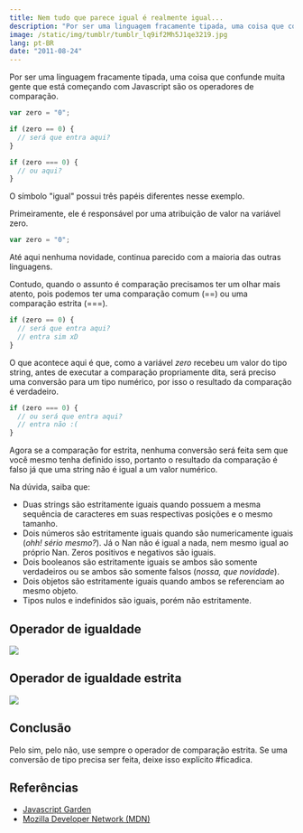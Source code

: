 ```yaml
---
title: Nem tudo que parece igual é realmente igual...
description: "Por ser uma linguagem fracamente tipada, uma coisa que confunde muita gente que está começando com Javascript são os operadores de comparação."
image: /static/img/tumblr/tumblr_lq9if2Mh5J1qe3219.jpg
lang: pt-BR
date: "2011-08-24"
---
```


Por ser uma linguagem fracamente tipada, uma coisa que confunde muita gente que está começando com Javascript são os operadores de comparação.

<!-- more -->

```js
var zero = "0";

if (zero == 0) {
  // será que entra aqui?
}

if (zero === 0) {
  // ou aqui?
}
```

O símbolo "igual" possui três papéis diferentes nesse exemplo.

Primeiramente, ele é responsável por uma atribuição de valor na variável zero.

```js
var zero = "0";
```

Até aqui nenhuma novidade, continua parecido com a maioria das outras linguagens.

Contudo, quando o assunto é comparação precisamos ter um olhar mais atento, pois podemos ter uma comparação comum (==) ou uma comparação estrita (===).

```js
if (zero == 0) {
  // será que entra aqui?
  // entra sim xD
}
```

O que acontece aqui é que, como a variável _zero_ recebeu um valor do tipo string, antes de executar a comparação propriamente dita, será preciso uma conversão para um tipo numérico, por isso o resultado da comparação é verdadeiro.

```js
if (zero === 0) {
  // ou será que entra aqui?
  // entra não :(
}
```

Agora se a comparação for estrita, nenhuma conversão será feita sem que você mesmo tenha definido isso, portanto o resultado da comparação é falso já que uma string não é igual a um valor numérico.

Na dúvida, saiba que:

- Duas strings são estritamente iguais quando possuem a mesma sequência de caracteres em suas respectivas posições e o mesmo tamanho.
- Dois números são estritamente iguais quando são numericamente iguais (_ohh! sério mesmo?_). Já o Nan não é igual a nada, nem mesmo igual ao próprio Nan. Zeros positivos e negativos são iguais.
- Dois booleanos são estritamente iguais se ambos são somente verdadeiros ou se ambos são somente falsos (_nossa, que novidade_).
- Dois objetos são estritamente iguais quando ambos se referenciam ao mesmo objeto.
- Tipos nulos e indefinidos são iguais, porém não estritamente.

## Operador de igualdade

![](/static/img/tumblr/tumblr_lq9ktrs14y1qe3219.jpg)

## Operador de igualdade estrita

![](/static/img/tumblr/tumblr_lq9ktg6aXi1qe3219.jpg)

## Conclusão

Pelo sim, pelo não, use sempre o operador de comparação estrita. Se uma conversão de tipo precisa ser feita, deixe isso explícito #ficadica.

## Referências

- [Javascript Garden](http://bonsaiden.github.com/JavaScript-Garden/)
- [Mozilla Developer Network (MDN)](https://developer.mozilla.org/en/JavaScript)
